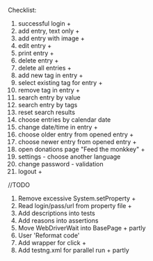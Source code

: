 Checklist:
1. successful login +
2. add entry, text only +
3. add entry with image +
4. edit entry +
5. print entry +
6. delete entry +
7. delete all entries +
8. add new tag in entry +
9. select existing tag for entry +
10. remove tag in entry +
11. search entry by value
12. search entry by tags
13. reset search results
14. choose entries by calendar date
15. change date/time in entry +
16. choose older entry from opened entry +
17. choose newer entry from opened entry +
18. open donations page "Feed the monkkey" +
19. settings - choose another language
20. change password - validation
21. logout +

//TODO

1. Remove excessive System.setProperty +
2. Read login/pass/url from property file +
3. Add descriptions into tests
4. Add reasons into assertions
5. Move WebDriverWait into BasePage + partly
6. User 'Reformat code'
7. Add wrapper for click +
8. Add testng.xml for parallel run + partly